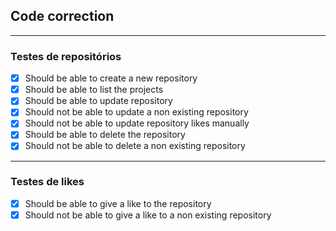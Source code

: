 ## Code correction

---

### Testes de repositórios

- [x] Should be able to create a new repository
- [x] Should be able to list the projects
- [x] Should be able to update repository
- [x] Should not be able to update a non existing repository
- [x] Should not be able to update repository likes manually
- [x] Should be able to delete the repository
- [x] Should not be able to delete a non existing repository

---

### Testes de likes

- [x] Should be able to give a like to the repository
- [x] Should not be able to give a like to a non existing repository
